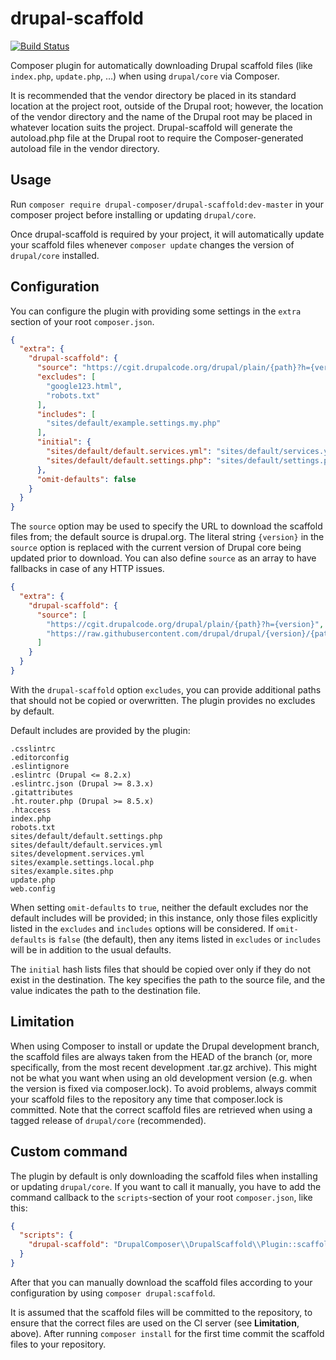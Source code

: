 # drupal-scaffold

[![Build Status](https://travis-ci.org/drupal-composer/drupal-scaffold.svg?branch=master)](https://travis-ci.org/drupal-composer/drupal-scaffold)

Composer plugin for automatically downloading Drupal scaffold files (like
`index.php`, `update.php`, …) when using `drupal/core` via Composer.

It is recommended that the vendor directory be placed in its standard location
at the project root, outside of the Drupal root; however, the location of the
vendor directory and the name of the Drupal root may be placed in whatever
location suits the project.  Drupal-scaffold will generate the autoload.php
file at the Drupal root to require the Composer-generated autoload file in the
vendor directory.

## Usage

Run `composer require drupal-composer/drupal-scaffold:dev-master` in your composer
project before installing or updating `drupal/core`.

Once drupal-scaffold is required by your project, it will automatically update
your scaffold files whenever `composer update` changes the version of
`drupal/core` installed.

## Configuration

You can configure the plugin with providing some settings in the `extra` section
of your root `composer.json`.

```json
{
  "extra": {
    "drupal-scaffold": {
      "source": "https://cgit.drupalcode.org/drupal/plain/{path}?h={version}",
      "excludes": [
        "google123.html",
        "robots.txt"
      ],
      "includes": [
        "sites/default/example.settings.my.php"
      ],
      "initial": {
        "sites/default/default.services.yml": "sites/default/services.yml",
        "sites/default/default.settings.php": "sites/default/settings.php"
      },
      "omit-defaults": false
    }
  }
}
```
The `source` option may be used to specify the URL to download the
scaffold files from; the default source is drupal.org. The literal string
`{version}` in the `source` option is replaced with the current version of
Drupal core being updated prior to download.
You can also define `source` as an array to have fallbacks in case of
any HTTP issues.

```json
{
  "extra": {
    "drupal-scaffold": {
      "source": [
        "https://cgit.drupalcode.org/drupal/plain/{path}?h={version}",
        "https://raw.githubusercontent.com/drupal/drupal/{version}/{path}"
      ]
    }
  }
}
```

With the `drupal-scaffold` option `excludes`, you can provide additional paths
that should not be copied or overwritten. The plugin provides no excludes by
default.

Default includes are provided by the plugin:
```
.csslintrc
.editorconfig
.eslintignore
.eslintrc (Drupal <= 8.2.x)
.eslintrc.json (Drupal >= 8.3.x)
.gitattributes
.ht.router.php (Drupal >= 8.5.x)
.htaccess
index.php
robots.txt
sites/default/default.settings.php
sites/default/default.services.yml
sites/development.services.yml
sites/example.settings.local.php
sites/example.sites.php
update.php
web.config
```

When setting `omit-defaults` to `true`, neither the default excludes nor the
default includes will be provided; in this instance, only those files explicitly
listed in the `excludes` and `includes` options will be considered. If
`omit-defaults` is `false` (the default), then any items listed in `excludes`
or `includes` will be in addition to the usual defaults.

The `initial` hash lists files that should be copied over only if they do not
exist in the destination. The key specifies the path to the source file, and
the value indicates the path to the destination file.

## Limitation

When using Composer to install or update the Drupal development branch, the
scaffold files are always taken from the HEAD of the branch (or, more
specifically, from the most recent development .tar.gz archive). This might
not be what you want when using an old development version (e.g. when the
version is fixed via composer.lock). To avoid problems, always commit your
scaffold files to the repository any time that composer.lock is committed.
Note that the correct scaffold files are retrieved when using a tagged release
of `drupal/core` (recommended).

## Custom command

The plugin by default is only downloading the scaffold files when installing or
updating `drupal/core`. If you want to call it manually, you have to add the
command callback to the `scripts`-section of your root `composer.json`, like this:

```json
{
  "scripts": {
    "drupal-scaffold": "DrupalComposer\\DrupalScaffold\\Plugin::scaffold"
  }
}
```

After that you can manually download the scaffold files according to your
configuration by using `composer drupal:scaffold`.

It is assumed that the scaffold files will be committed to the repository, to
ensure that the correct files are used on the CI server (see **Limitation**,
above). After running `composer install` for the first time commit the scaffold
files to your repository.
